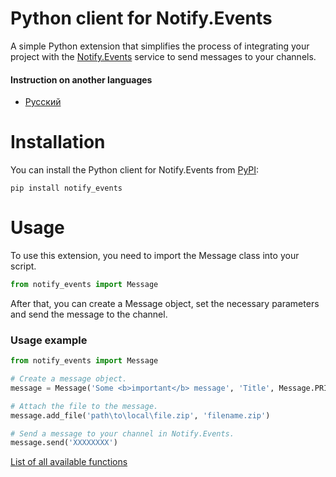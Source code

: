 # Python client for Notify.Events

A simple Python extension that simplifies the process of integrating your project with the [Notify.Events](https://notify.events) service to send messages to your channels.

#### Instruction on another languages

- [Русский](https://github.com/notify-events/python/blob/master/docs/ru-RU/README.md)

# Installation

You can install the Python client for Notify.Events from [PyPI](https://pypi.org/project/notify_events/):

```
pip install notify_events
```

# Usage

To use this extension, you need to import the Message class into your script.

```python
from notify_events import Message
```

After that, you can create a Message object, set the necessary parameters and send the message to the channel.

### Usage example

```python
from notify_events import Message

# Create a message object.
message = Message('Some <b>important</b> message', 'Title', Message.PRIORITY_HIGH, Message.LEVEL_WARNING)

# Attach the file to the message.
message.add_file('path\to\local\file.zip', 'filename.zip')

# Send a message to your channel in Notify.Events.
message.send('XXXXXXXX')
```

[List of all available functions](https://github.com/notify-events/python/blob/master/docs/en-US/Message.md)